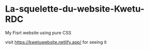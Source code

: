 # La-squelette-du-website-Kwetu-RDC

My Fisrt website using pure CSS

visit https://kwetuwebsite.netlify.app/ for seeing it

